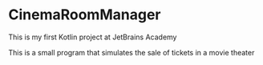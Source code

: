 # CinemaRoomManager
This is my first Kotlin project at JetBrains Academy

This is a small program that simulates the sale of tickets in a movie theater
